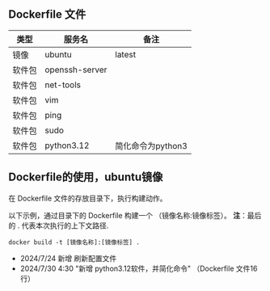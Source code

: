 ## Dockerfile 文件


| 类型   | 服务名         | 备注             |
| ------ | -------------- | ---------------- |
| 镜像   | ubuntu         | latest           |
| 软件包 | openssh-server |                  |
| 软件包 | net-tools      |                  |
| 软件包 | vim            |                  |
| 软件包 | ping           |                  |
| 软件包 | sudo           |                  |
| 软件包 | python3.12     | 简化命令为python3 |

## Dockerfile的使用，ubuntu镜像

在 Dockerfile 文件的存放目录下，执行构建动作。

以下示例，通过目录下的 Dockerfile 构建一个 （镜像名称:镜像标签）。
**注**：最后的 . 代表本次执行的上下文路径.

```
docker build -t [镜像名称]:[镜像标签] .
```

* 2024/7/24 新增 刷新配置文件
* 2024/7/30 4:30 "新增 python3.12软件，并简化命令"  （Dockerfile 文件16行）
